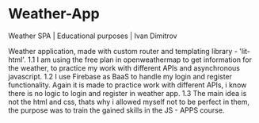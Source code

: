 # Weather-App
Weather SPA | Educational purposes | Ivan Dimitrov

Weather application, made with custom router and templating library - 'lit-html'.
1.1 I am using the free plan in openweathermap to get information for the weather, to practice my work with different APIs and 
asynchronous javascript.
1.2 I use Firebase as BaaS to handle my login and register functionality. Again it is made to practice work with different APIs, i know there is no logic to login and register in weather app.
1.3 The main idea is not the html and css, thats why i allowed myself not to be perfect in them, the purpose was to train the gained skills in the JS - APPS course.